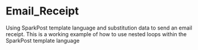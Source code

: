 # Email_Receipt
Using SparkPost template language and substitution data to send an email receipt.  This is a working example of how to use nested loops within the SparkPost template language
